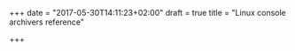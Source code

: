 +++
date = "2017-05-30T14:11:23+02:00"
draft = true
title = "Linux console archivers reference"

+++

